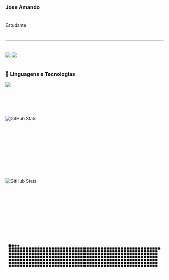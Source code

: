 
### Jose Amando
#
  Estudante
#
<p align="left">

---
#
  
<div> 
</a> 
  <a href = "mailto:joseamsilvazk@gmail.com"><img src="https://img.shields.io/badge/-Gmail-%23333?style=for-the-badge&logo=gmail&logoColor=white" target="_blank"></a>
  <a href="https://www.linkedin.com/in/jos%C3%A9-amando-marques-171721355?utm_source=share&utm_campaign=share_via&utm_content=profile&utm_medium=android_app " target="_blank"><img src="https://img.shields.io/badge/-LinkedIn-%230077B5?style=for-the-badge&logo=linkedin&logoColor=white" target="_blank"></a> 
</div>

#
### 🤖 Linguagens e Tecnologias
<p align="left">
  <a href="https://skillicons.dev">
    <img src="https://skillicons.dev/icons?i=cs,dotnet,visualstudio,git,c,python" />
  </a>
</p>
<br/>
<br/>

#
<p>
  <img
    align="left"
    alt="GitHub Stats"
    height="200"
    width="400"
    style="padding-right: 10px;"
    src="https://github-readme-stats.vercel.app/api?username=JoseAMsilva&show_icons=true&theme=tokyonight&locale=pt-br"
  />

<img 
      align="left" 
      alt="GitHub Stats" 
      height="200" 
      width="400"
      src="https://github-readme-stats.vercel.app/api/top-langs/?username=JoseAMsilva&theme=tokyonight&layout=compact&custom_title=Tecnologias" 
  />

</p>
<picture align="center">
  <source media="(prefers-color-scheme: dark)" srcset="https://raw.githubusercontent.com/JoseAMsilva/JoseAMsilva/output/github-contribution-grid-snake-dark.svg">
  <source media="(prefers-color-scheme: light)" srcset="https://raw.githubusercontent.com/JoseAMsilva/JoseAMsilva/output/github-contribution-grid-snake-dark.svg">
  <img align="center" alt="github contribution grid snake animation" src="https://raw.githubusercontent.com/JoseAMsilva/JoseAMsilva/output/github-contribution-grid-snake.svg">
</picture>

#
